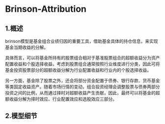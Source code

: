 # Brinson-Attribution

1.概述
------
brinson模型是基金组合业绩归因的重要工具，借助基金具体的持仓信息，来实现基金当期收益的分解。

具体而言，可以将基金所持有的股票组合相对于基准股票组合的超额收益分为资产配置收益和个股选择收益，考虑到股票组合通常按照行业维度进行分类，因此可将基金投资股票部分的超额收益分解为行业配置收益和行业内的个股选择收益。

另一方面，基金除了股票之外，还会将部分资金配置于债券、银行存款、货币基金等类固定收益资产。随着市场行情的变动，组合投资经理会调整股票与债券两部分投资之间的比例，从而通过择时对超额收益产生贡献，因此，最终可以将基金的超额收益分解为择时效应、行业配置效应和选股效应三部分。

2.模型细节
------
